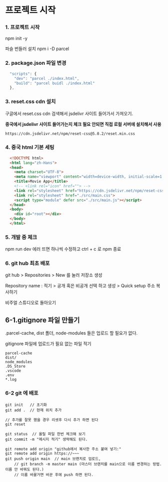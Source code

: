 # 프로젝트 시작

### 1. 프로젝트 시작
npm init -y 

파슬 번들러 설치
npm i -D parcel 

### 2.  package.json 파일 변경
  ```js
    "scripts": {
      "dev": "parcel ./index.html",
      "build": "parcel buidl ./index.html"    
    },
  ```

### 3. reset.css cdn 설치
구글에서 reset.css cdn 검색해서 jsdelivr 사이트 들어가서 가져오기. 

**중국에서 jsdelivr 사이트 들어가는지 체크 필요 안되면 직접 로컬 서버에 설치해서 사용**

``` html
https://cdn.jsdelivr.net/npm/reset-css@5.0.2/reset.min.css
```

### 4. 중국 html 기본 세팅
``` html
  <!DOCTYPE html>
  <html lang="zh-Hans">
  <head>
    <meta charset="UTF-8">
    <meta name="viewport" content="width=device-width, initial-scale=1.0">
    <title>Movie App</title>
    <!-- <link rel="icon" href=""> -->
    <link rel="stylesheet" href="https://cdn.jsdelivr.net/npm/reset-css@5.0.2/reset.min.css"> 
    <link rel="stylesheet" href="./src/main.css">
    <script type="module" defer src="./src/main.js"></script>
  </head>
  <body>
    <div id="root"></div>
  </body>
  </html>
```

### 5. 개발 중 체크
npm run dev 
에러 뜨면 하나씩 수정하고
ctrl + c 로 npm 종료

### 6. git hub 최초 배포
git hub > Repositories > New 를 눌러 저장소 생성 

Repository name : 적기 > 공개 혹은 비공개 선택 하고 생성 > Quick setup 주소 복사하기

비주얼 스튜디오로 돌아오기

## 6-1.gitignore 파일 만들기
.parcel-cache, dist 폴더, node-modules 들은 업로드 할 필요가 없다.

gitignore 파일에 업로드가 필요 없는 파일 적기
```
parcel-cache
dist/
node_modules
.DS_Store
.vscode
.env
*.log

```

### 6-2 git 에 배포 ###

``` turminal
git init   // 초기화
git add .  // 현재 위치 추가

// 추가를 잘못 했을 경우 리셋후 다시 추가 하면 된다
git reset 

git status  // 올릴 파일 한번 체크해 보기
git commit -m "메시지 적기" 생략해도 된다.

git remote add origin "github에서 복사한 주소 붙여 넣기:"
git remote add origin https://~~~
git push origin main  // main 브랜치로 업로드,
    // git branch -m master main (마스터 브랜치를 main으로 이름 변경하는 방법. 이름 안 바꿔도 된다.)
    // 이름 바꿀거면 바꾼 후에 push 하면 된다.



```



























